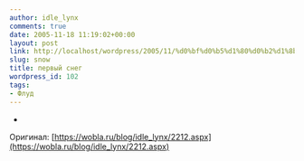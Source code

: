 ```yaml
---
author: idle_lynx
comments: true
date: 2005-11-18 11:19:02+00:00
layout: post
link: http://localhost/wordpress/2005/11/%d0%bf%d0%b5%d1%80%d0%b2%d1%8b%d0%b9-%d1%81%d0%bd%d0%b5%d0%b3/
slug: snow
title: первый снег
wordpress_id: 102
tags:
- Флуд
---
```


*

Оригинал: [https://wobla.ru/blog/idle_lynx/2212.aspx](https://wobla.ru/blog/idle_lynx/2212.aspx)
